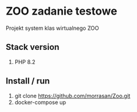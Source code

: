 # ZOO zadanie testowe
Projekt system klas wirtualnego ZOO

## Stack version
1. PHP 8.2

## Install / run
1. git clone https://github.com/morrasan/Zoo.git
2. docker-compose up

